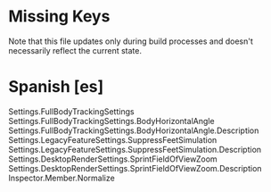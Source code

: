 # Missing Keys
Note that this file updates only during build processes and doesn't necessarily reflect the current state.

# Spanish [es]
Settings.FullBodyTrackingSettings  
Settings.FullBodyTrackingSettings.BodyHorizontalAngle  
Settings.FullBodyTrackingSettings.BodyHorizontalAngle.Description  
Settings.LegacyFeatureSettings.SuppressFeetSimulation  
Settings.LegacyFeatureSettings.SuppressFeetSimulation.Description  
Settings.DesktopRenderSettings.SprintFieldOfViewZoom  
Settings.DesktopRenderSettings.SprintFieldOfViewZoom.Description  
Inspector.Member.Normalize  

